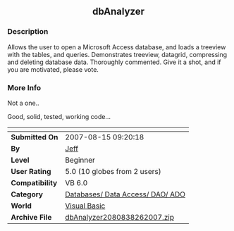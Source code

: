 ﻿<div align="center">

## dbAnalyzer


</div>

### Description

Allows the user to open a Microsoft Access database, and loads a treeview with the tables, and queries. Demonstrates treeview, datagrid, compressing and deleting database data. Thoroughly commented. Give it a shot, and if you are motivated, please vote.
 
### More Info
 
Not a one..

Good, solid, tested, working code...


<span>             |<span>
---                |---
**Submitted On**   |2007-08-15 09:20:18
**By**             |[Jeff](https://github.com/Planet-Source-Code/PSCIndex/blob/master/ByAuthor/jeff.md)
**Level**          |Beginner
**User Rating**    |5.0 (10 globes from 2 users)
**Compatibility**  |VB 6\.0
**Category**       |[Databases/ Data Access/ DAO/ ADO](https://github.com/Planet-Source-Code/PSCIndex/blob/master/ByCategory/databases-data-access-dao-ado__1-6.md)
**World**          |[Visual Basic](https://github.com/Planet-Source-Code/PSCIndex/blob/master/ByWorld/visual-basic.md)
**Archive File**   |[dbAnalyzer2080838262007\.zip](https://github.com/Planet-Source-Code/jeff-dbanalyzer__1-69212/archive/master.zip)








